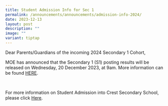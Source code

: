 ```yaml
---
title: Student Admission Info for Sec 1
permalink: /announcements/announcements/admission-info-2024/
date: 2023-12-13
layout: post
description: ""
image: ""
variant: tiptap
---
```

<p>Dear Parents/Guardians of the incoming 2024 Secondary 1 Cohort,</p><p>MOE has announced that the Secondary 1 (S1) posting results will be released on Wednesday, 20 December 2023, at 9am. More information can be found <a href="https://www.moe.gov.sg/news/press-releases/20231213-2023-secondary-1-posting-results#:~:text=The%20Secondary%201%20(S1)%20posting,during%20the%20application%20process)%3B" rel="noopener noreferrer nofollow" target="_blank"><u>HERE</u></a>.</p><p>&nbsp;</p><p>For more information on Student Admission into Crest Secondary School, please click <a href="https://www.crestsec.edu.sg/i-am-a/p6-student-parent/student-admission-info/" rel="noopener noreferrer nofollow" target="_blank"><u>Here</u></a>.</p><p><br></p>